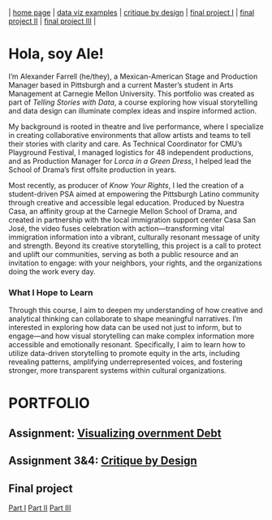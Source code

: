 | [home page](https://alefarrell.github.io/alefarrell-tswd-portfolio/) | [data viz examples](dataviz-examples) | [critique by design](critique-by-design.md) | [final project I](final-project-part-one) | [final project II](final-project-part-two) | [final project III](final-project-part-three) |

# Hola, soy Ale!

I’m Alexander Farrell (he/they), a Mexican-American Stage and Production Manager based in Pittsburgh and a current Master’s student in Arts Management at Carnegie Mellon University.  This portfolio was created as part of *Telling Stories with Data*, a course exploring how visual storytelling and data design can illuminate complex ideas and inspire informed action.

My background is rooted in theatre and live performance, where I specialize in creating collaborative environments that allow artists and teams to tell their stories with clarity and care.  As Technical Coordinator for CMU’s Playground Festival, I managed logistics for 48 independent productions, and as Production Manager for *Lorca in a Green Dress*, I helped lead the School of Drama’s first offsite production in years.

Most recently, as producer of *Know Your Rights*, I led the creation of a student-driven PSA aimed at empowering the Pittsburgh Latino community through creative and accessible legal education.  Produced by Nuestra Casa, an affinity group at the Carnegie Mellon School of Drama, and created in partnership with the local immigration support center Casa San José, the video fuses celebration with action—transforming vital immigration information into a vibrant, culturally resonant message of unity and strength. Beyond its creative storytelling, this project is a call to protect and uplift our communities, serving as both a public resource and an invitation to engage: with your neighbors, your rights, and the organizations doing the work every day.

### What I Hope to Learn
Through this course, I aim to deepen my understanding of how creative and analytical thinking can collaborate to shape meaningful narratives.  I’m interested in exploring how data can be used not just to inform, but to engage—and how visual storytelling can make complex information more accessible and emotionally resonant.  Specifically, I aim to learn how to utilize data-driven storytelling to promote equity in the arts, including revealing patterns, amplifying underrepresented voices, and fostering stronger, more transparent systems within cultural organizations.

# PORTFOLIO

## Assignment: [Visualizing overnment Debt](visualizing-government-debt)

## Assignment 3&4: [Critique by Design](critique-by-design)

## Final project
[Part I](final-project-part-one)
[Part II](final-project-part-two)
[Part III](final-project-part-three)



